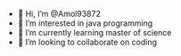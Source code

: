 - 👋 Hi, I’m @Amol93872
- 👀 I’m interested in java programming 
- 🌱 I’m currently learning master of science 
- 💞️ I’m looking to collaborate on coding


<!---
Amol93872/Amol93872 is a ✨ special ✨ repository because its `README.md` (this file) appears on your GitHub profile.
You can click the Preview link to take a look at your changes.
--->
